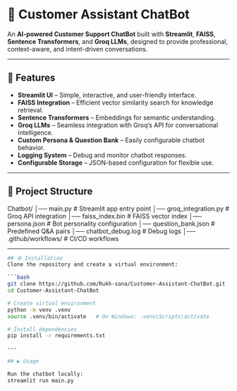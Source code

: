 # 🤖 Customer Assistant ChatBot

An **AI-powered Customer Support ChatBot** built with **Streamlit**, **FAISS**, **Sentence Transformers**, and **Groq LLMs**, designed to provide professional, context-aware, and intent-driven conversations.

---

## 🚀 Features
- **Streamlit UI** – Simple, interactive, and user-friendly interface.
- **FAISS Integration** – Efficient vector similarity search for knowledge retrieval.
- **Sentence Transformers** – Embeddings for semantic understanding.
- **Groq LLMs** – Seamless integration with Groq’s API for conversational intelligence.
- **Custom Persona & Question Bank** – Easily configurable chatbot behavior.
- **Logging System** – Debug and monitor chatbot responses.
- **Configurable Storage** – JSON-based configuration for flexible use.

---

## 📂 Project Structure

Chatbot/
│── main.py # Streamlit app entry point
│── groq_integration.py # Groq API integration
│── faiss_index.bin # FAISS vector index
│── persona.json # Bot personality configuration
│── question_bank.json # Predefined Q&A pairs
│── chatbot_debug.log # Debug logs
│── .github/workflows/ # CI/CD workflows

---

```bash
## ⚙️ Installation
Clone the repository and create a virtual environment:

```bash
git clone https://github.com/Rukh-sana/Customer-Assistant-ChatBot.git
cd Customer-Assistant-ChatBot

# Create virtual environment
python -m venv .venv
source .venv/bin/activate   # On Windows: .venv\Scripts\activate

# Install dependencies
pip install -r requirements.txt

---

## ▶️ Usage

Run the chatbot locally:
streamlit run main.py
